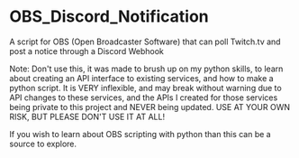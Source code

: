 # OBS_Discord_Notification
A script for OBS (Open Broadcaster Software) that can poll Twitch.tv and post a notice through a Discord Webhook 

Note: Don't use this, it was made to brush up on my python skills, to learn about creating an API interface to existing services, and how to make a python script.
It is VERY inflexible, and may break without warning due to API changes to these services, and the APIs I created for those services being private to this project and NEVER being updated.
USE AT YOUR OWN RISK, BUT PLEASE DON'T USE IT AT ALL!

If you wish to learn about OBS scripting with python than this can be a source to explore.
